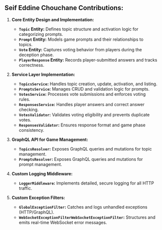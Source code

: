 ## Seif Eddine Chouchane Contributions:

1.  **Core Entity Design and Implementation:**

    - **`Topic` Entity:** Defines topic structure and activation logic for categorizing prompts.
    - **`Prompt` Entity:** Models game prompts and their relationships to topics.
    - **`Vote` Entity:** Captures voting behavior from players during the deception phase.
    - **`PlayerResponse` Entity:** Records player-submitted answers and tracks correctness.

2.  **Service Layer Implementation:**

    - **`TopicsService`:** Handles topic creation, update, activation, and listing.
    - **`PromptsService`:** Manages CRUD and validation logic for prompts.
    - **`VotesService`:** Processes vote submissions and enforces voting rules.
    - **`ResponsesService`:** Handles player answers and correct answer checking.
    - **`VotesValidator`:** Validates voting eligibility and prevents duplicate votes.
    - **`ResponsesValidator`:** Ensures response format and game phase consistency.

3.  **GraphQL API for Game Management:**

    - **`TopicsResolver`:** Exposes GraphQL queries and mutations for topic management.
    - **`PromptsResolver`:** Exposes GraphQL queries and mutations for prompt management.

4.  **Custom Logging Middleware:**

    - **`LoggerMiddleware`:** Implements detailed, secure logging for all HTTP traffic.

5.  **Custom Exception Filters:**
    - **`GlobalExceptionFilter`:** Catches and logs unhandled exceptions (HTTP/GraphQL).
    - **`WebSocketExceptionFilterWebSocketExceptionFilter`:** Structures and emits real-time WebSocket error messages.